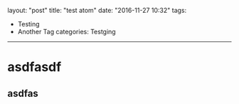 layout: "post"
title: "test atom"
date: "2016-11-27 10:32"
tags:
  - Testing
  - Another Tag
categories: Testging
---

# asdfasdf
## asdfas
